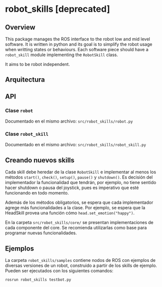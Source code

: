 # robot_skills [deprecated]

## Overview

This package manages the ROS interface to the robot low and mid level software. It is written in python and its goal is to simplify the robot usage when writting states or behaviours. Each software piece should have a `robot_skill` module implementing the `RobotSkill` class.

It aims to be robot independent.

## Arquitectura

## API

### Clase `robot`

Documentado en el mismo archivo: `src/robot_skills/robot.py`

### Clase `robot_skill`

Documentado en el mismo archivo: `src/robot_skills/robot_skill.py`


## Creando nuevos skills

Cada skill debe heredar de la clase `RobotSkill` e implementar al menos los métodos `start()`, `check()`, `setup()`, `pause()` y `shutdown()`. Es decisión del implementador la funcionalidad que tendrán, por ejemplo, no tiene sentido hacer shutdown o pausa del joystick, pues es imperativo que esté funcionando en todo momento.

Además de los métodos obligatorios, se espera que cada implementador agrege más funcionalidades a la clase. Por ejemplo, se espera que la HeadSkill provea una función cómo `head.set_emotion("happy")`.

En la carpeta `src/robot_skills/core/` se presentan implementaciones de cada componente del core. Se recomienda utilizarlas como base para programar nuevas funcionalidades.


## Ejemplos

La carpeta `robot_skills/samples` contiene nodos de ROS con ejemplos de diversas versiones de un robot, construido a partir de los skills de ejemplo. Pueden ser ejecutados con los siguientes comandos: 

```bash
rosrun robot_skills testbot.py
```
